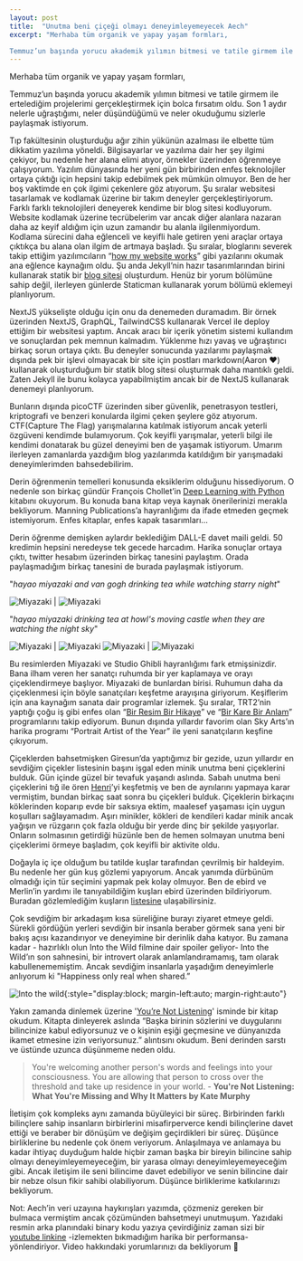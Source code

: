 ```yaml
---
layout: post
title:  "Unutma beni çiçeği olmayı deneyimleyemeyecek Aech"
excerpt: "Merhaba tüm organik ve yapay yaşam formları,

Temmuz’un başında yorucu akademik yılımın bitmesi ve tatile girmem ile ertelediğim projelerimi gerçekleştirmek için bolca fırsatım oldu. Son 1 aydır nelerle uğraştığımı, neler düşündüğümü ve neler okuduğumu sizlerle paylaşmak istiyorum."
---
```


Merhaba tüm organik ve yapay yaşam formları,

Temmuz’un başında yorucu akademik yılımın bitmesi ve tatile girmem ile ertelediğim projelerimi gerçekleştirmek için bolca fırsatım oldu. Son 1 aydır nelerle uğraştığımı, neler düşündüğümü ve neler okuduğumu sizlerle paylaşmak istiyorum.

Tıp fakültesinin oluşturduğu ağır zihin yükünün azalması ile elbette tüm dikkatim yazılıma yöneldi. Bilgisayarlar ve yazılıma dair her şey ilgimi çekiyor, bu nedenle her alana elimi atıyor, örnekler üzerinden öğrenmeye çalışıyorum. Yazılım dünyasında her yeni gün birbirinden enfes teknolojiler ortaya çıktığı için hepsini takip edebilmek pek mümkün olmuyor. Ben de her boş vaktimde en çok ilgimi çekenlere göz atıyorum. Şu sıralar websitesi tasarlamak ve kodlamak üzerine bir takım deneyler gerçekleştiriyorum. Farklı farklı teknolojileri deneyerek kendime bir blog sitesi kodluyorum. Website kodlamak üzerine tecrübelerim var ancak diğer alanlara nazaran daha az keyif aldığım için uzun zamandır bu alanla ilgilenmiyordum. Kodlama sürecini daha eğlenceli ve keyifli hale getiren yeni araçlar ortaya çıktıkça bu alana olan ilgim de artmaya başladı. Şu sıralar, bloglarını severek takip ettiğim yazılımcıların “[how my website works](https://brianlovin.com/writing/how-my-website-works)” gibi yazılarını okumak ana eğlence kaynağım oldu. Şu anda Jekyll’nin hazır tasarımlarından birini kullanarak statik bir [blog sitesi](https://ebbilge.github.io/aechsparacosm/) oluşturdum. Henüz bir yorum bölümüne sahip değil, ilerleyen günlerde Staticman kullanarak yorum bölümü eklemeyi planlıyorum.

NextJS yükselişte olduğu için onu da denemeden duramadım. Bir örnek üzerinden NextJS, GraphQL, TailwindCSS kullanarak Vercel ile deploy ettiğim bir websitesi yaptım. Ancak aracı bir içerik yönetim sistemi kullandım ve sonuçlardan pek memnun kalmadım. Yüklenme hızı yavaş ve uğraştırıcı birkaç sorun ortaya çıktı. Bu deneyler sonucunda yazılarımı paylaşmak dışında pek bir işlevi olmayacak bir site için postları markdown(Aaron ❤️) kullanarak oluşturduğum bir statik blog sitesi oluşturmak daha mantıklı geldi. Zaten Jekyll ile bunu kolayca yapabilmiştim ancak bir de NextJS kullanarak denemeyi planlıyorum.

Bunların dışında picoCTF üzerinden siber güvenlik, penetrasyon testleri, kriptografi ve benzeri konularda ilgimi çeken şeylere göz atıyorum. CTF(Capture The Flag) yarışmalarına katılmak istiyorum ancak yeterli özgüveni kendimde bulamıyorum. Çok keyifli yarışmalar, yeterli bilgi ile kendimi donatarak bu güzel deneyimi ben de yaşamak istiyorum. Umarım ilerleyen zamanlarda yazdığım blog yazılarımda katıldığım bir yarışmadaki deneyimlerimden bahsedebilirim.

Derin öğrenmenin temelleri konusunda eksiklerim olduğunu hissediyorum. O nedenle son birkaç gündür François Chollet’in [Deep Learning with Python](https://www.manning.com/books/deep-learning-with-python) kitabını okuyorum. Bu konuda bana kitap veya kaynak önerilerinizi merakla bekliyorum. Manning Publications’a hayranlığımı da ifade etmeden geçmek istemiyorum. Enfes kitaplar, enfes kapak tasarımları…

Derin öğrenme demişken aylardır beklediğim DALL-E davet maili geldi. 50 kredimin hepsini neredeyse tek gecede harcadım. Harika sonuçlar ortaya çıktı, twitter hesabım üzerinden birkaç tanesini paylaştım. Orada paylaşmadığım birkaç tanesini de burada paylaşmak istiyorum.

"*hayao miyazaki and van gogh drinking tea while watching starry night*"

![Miyazaki](/aechsparacosm/assets/miyazaki1.png ) | ![Miyazaki](/assets/miyazaki2.PNG) 

"*hayao miyazaki drinking tea at howl's moving castle when they are watching the night sky*"

![Miyazaki](/assets/miyazaki3.png) | ![Miyazaki](/assets/miyazaki4.png) 
![Miyazaki](/assets/miyazaki5.png) | ![Miyazaki](/assets/miyazaki6.png) 

Bu resimlerden Miyazaki ve Studio Ghibli hayranlığımı fark etmişsinizdir. Bana ilham veren her sanatçı ruhumda bir yer kaplamaya ve orayı çiçeklendirmeye başlıyor. Miyazaki de bunlardan birisi. Ruhumun daha da çiçeklenmesi için böyle sanatçıları keşfetme arayışına giriyorum. Keşiflerim için ana kaynağım sanata dair programlar izlemek. Şu sıralar, TRT2’nin yaptığı çoğu iş gibi enfes olan “[Bir Resim Bir Hikaye](https://www.trtizle.com/programlar/bir-resim-bir-hikaye)” ve “[Bir Kare Bir Anlam](https://www.trtizle.com/programlar/bir-kare-bir-anlam)” programlarını takip ediyorum. Bunun dışında yıllardır favorim olan Sky Arts’ın harika programı “Portrait Artist of the Year” ile yeni sanatçıların keşfine çıkıyorum.

Çiçeklerden bahsetmişken Giresun’da yaptığımız bir gezide, uzun yıllardır en sevdiğim çiçekler listesinin başını işgal eden minik unutma beni çiçeklerini bulduk. Gün içinde güzel bir tevafuk yaşandı aslında. Sabah unutma beni çiçeklerini tığ ile ören [Henri](https://www.pinterest.co.uk/pin/722405596492950780/)’yi keşfetmiş ve ben de aynılarını yapmaya karar vermiştim, bundan birkaç saat sonra bu çiçekleri bulduk. Çiçeklerin birkaçını köklerinden koparıp evde bir saksıya ektim, maalesef yaşaması için uygun koşulları sağlayamadım. Aşırı minikler, kökleri de kendileri kadar minik ancak yağışın ve rüzgarın çok fazla olduğu bir yerde dinç bir şekilde yaşıyorlar. Onların solmasının getirdiği hüzünle ben de hemen solmayan unutma beni çiçeklerimi örmeye başladım, çok keyifli bir aktivite oldu.

Doğayla iç içe olduğum bu tatilde kuşlar tarafından çevrilmiş bir haldeyim. Bu nedenle her gün kuş gözlemi yapıyorum. Ancak yanımda dürbünüm olmadığı için tür seçimini yapmak pek kolay olmuyor. Ben de ebird ve Merlin’in yardımı ile tanıyabildiğim kuşları ebird üzerinden bildiriyorum. Buradan gözlemlediğim kuşların [listesine](https://ebird.org/profile/MjQ0MDc4NQ/TR) ulaşabilirsiniz.

Çok sevdiğim bir arkadaşım kısa süreliğine burayı ziyaret etmeye geldi. Sürekli gördüğün yerleri sevdiğin bir insanla beraber görmek sana yeni bir bakış açısı kazandırıyor ve deneyimine bir derinlik daha katıyor. Bu zamana kadar - hazırlıklı olun Into the Wild filmine dair spoiler geliyor- Into the Wild’ın son sahnesini, bir introvert olarak anlamlandıramamış, tam olarak kabullenememiştim. Ancak sevdiğim insanlarla yaşadığım deneyimlerle anlıyorum ki "Happiness only real when shared.”

![Into the wild](/assets/into_the_wild.jpg){:style="display:block; margin-left:auto; margin-right:auto"}

Yakın zamanda dinlemek üzerine '[You’re Not Listening](https://www.goodreads.com/book/show/45892276-you-re-not-listening?from_search=true&from_srp=true&qid=so5BTcXCpC&rank=1)' isminde bir kitap okudum. Kitapta dinleyerek aslında “Başka birinin sözlerini ve duygularını bilincinize kabul ediyorsunuz ve o kişinin eşiği geçmesine ve dünyanızda ikamet etmesine izin veriyorsunuz.” alıntısını okudum. Beni derinden sarstı ve üstünde uzunca düşünmeme neden oldu. 

> You're welcoming another person's words and feelings into your consciousness. You are allowing that person to cross over the threshold and take up residence in your world. - **You're Not Listening: What You're Missing and Why It Matters by Kate Murphy**

İletişim çok kompleks aynı zamanda büyüleyici bir süreç. Birbirinden farklı bilinçlere sahip insanların birbirlerini misafirperverce kendi bilinçlerine davet ettiği ve beraber bir dönüşüm ve değişim geçirdikleri bir süreç. Düşünce birliklerine bu nedenle çok önem veriyorum. Anlaşılmaya ve anlamaya bu kadar ihtiyaç duyduğum halde hiçbir zaman başka bir bireyin bilincine sahip olmayı deneyimleyemeyeceğim, bir yarasa olmayı deneyimleyemeyeceğim gibi. Ancak iletişim ile seni bilincime davet edebiliyor ve senin bilincine dair bir nebze olsun fikir sahibi olabiliyorum. Düşünce birliklerime katkılarınızı bekliyorum.

Not: Aech’in veri uzayına haykırışları yazımda, çözmeniz gereken bir bulmaca vermiştim ancak çözümünden bahsetmeyi unutmuşum. Yazıdaki resmin arka planındaki binary kodu yazıya çevirdiğiniz zaman sizi bir [youtube linkine](https://www.youtube.com/watch?v=n0zqQxz4DHs) -izlemekten bıkmadığım harika bir performansa- yönlendiriyor. Video hakkındaki yorumlarınızı da bekliyorum 🖖
